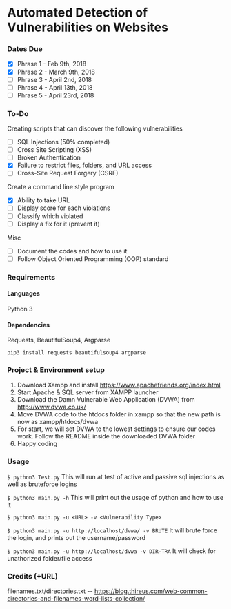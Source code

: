 # Automated Detection of Vulnerabilities on Websites

### Dates Due

- [x] Phrase 1 - Feb 9th, 2018
- [x] Phrase 2 - March 9th, 2018
- [ ] Phrase 3 - April 2nd, 2018
- [ ] Phrase 4 - April 13th, 2018
- [ ] Phrase 5 - April 23rd, 2018

### To-Do

Creating scripts that can discover the following vulnerabilities
- [ ] SQL Injections (50% completed)
- [ ] Cross Site Scripting (XSS)
- [ ] Broken Authentication
- [x] Failure to restrict files, folders, and URL access
- [ ] Cross-Site Request Forgery (CSRF)

Create a command line style program 
- [x] Ability to take URL
- [ ] Display score for each violations
- [ ] Classify which violated
- [ ] Display a fix for it (prevent it)

Misc
- [ ] Document the codes and how to use it
- [ ] Follow Object Oriented Programming (OOP) standard

### Requirements
#### Languages
Python 3

#### Dependencies
Requests, BeautifulSoup4, Argparse

`pip3 install requests beautifulsoup4 argparse`

### Project & Environment setup
1. Download Xampp and install https://www.apachefriends.org/index.html
2. Start Apache & SQL server from XAMPP launcher
3. Download the Damn Vulnerable Web Application (DVWA) from http://www.dvwa.co.uk/
4. Move DVWA code to the htdocs folder in xampp so that the new path is now as xampp/htdocs/dvwa
4. For start, we will set DVWA to the lowest settings to ensure our codes work. Follow the README inside the downloaded DVWA folder
5. Happy coding

### Usage
`$ python3 Test.py`
This will run at test of active and passive sql injections as well as bruteforce logins

`$ python3 main.py -h`
This will print out the usage of python and how to use it

`$ python3 main.py -u <URL> -v <Vulnerability Type>`

`$ python3 main.py -u http://localhost/dvwa/ -v BRUTE`
It will brute force the login, and prints out the username/password

`$ python3 main.py -u http://localhost/dvwa -v DIR-TRA`
It will check for unathorized folder/file access

### Credits (+URL)

filenames.txt/directories.txt
-- https://blog.thireus.com/web-common-directories-and-filenames-word-lists-collection/